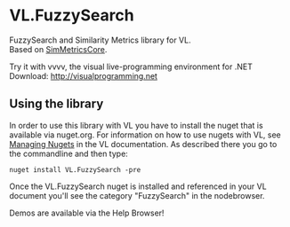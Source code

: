 # VL.FuzzySearch

FuzzySearch and Similarity Metrics library for VL.  
Based on [SimMetricsCore](https://github.com/HamedFathi/SimMetricsCore).

Try it with vvvv, the visual live-programming environment for .NET  
Download: http://visualprogramming.net

## Using the library
In order to use this library with VL you have to install the nuget that is available via nuget.org. For information on how to use nugets with VL, see [Managing Nugets](https://thegraybook.vvvv.org/reference/libraries/dependencies.html#manage-nugets) in the VL documentation. As described there you go to the commandline and then type:

    nuget install VL.FuzzySearch -pre

Once the VL.FuzzySearch nuget is installed and referenced in your VL document you'll see the category "FuzzySearch" in the nodebrowser. 

Demos are available via the Help Browser!
